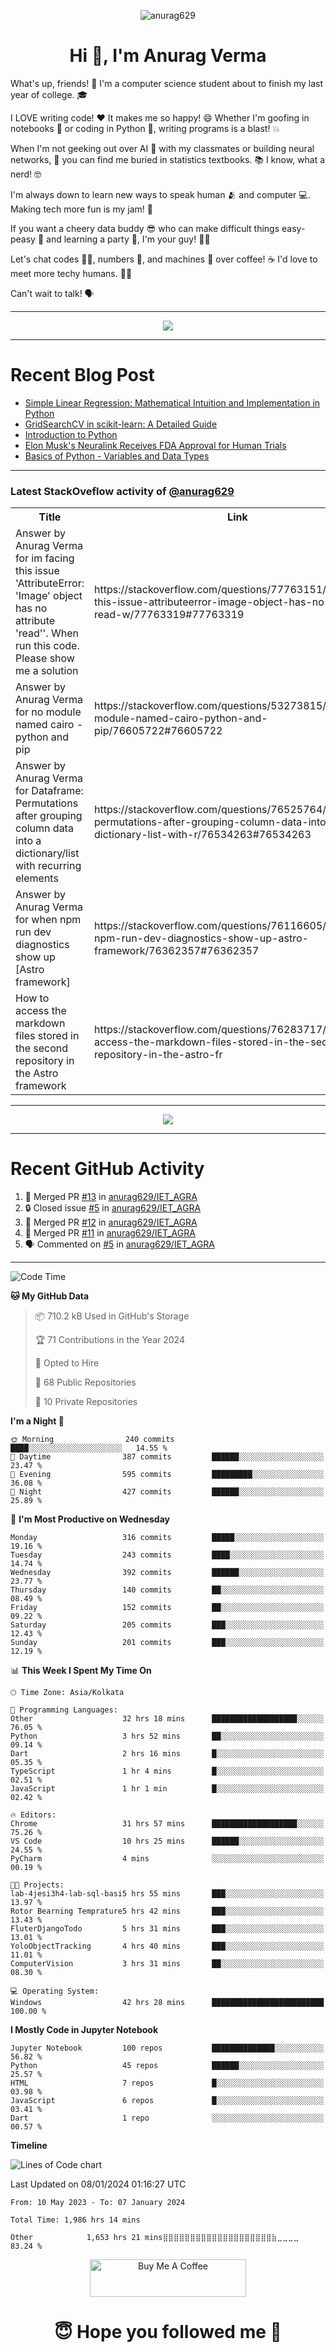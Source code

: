 

<p align="center"> <img src="https://komarev.com/ghpvc/?username=anurag629&label=Profile%20views&color=0e75b6&style=flat" alt="anurag629" /> </p>

<h1 align="center">Hi 👋, I'm Anurag Verma</h1>

What's up, friends! 👋 I'm a computer science student about to finish my last year of college. 🎓

I LOVE writing code! ❤️ It makes me so happy! 😄 Whether I'm goofing in notebooks 📓 or coding in Python 🐍, writing programs is a blast! 💥

When I'm not geeking out over AI 🤖 with my classmates or building neural networks, 🧠 you can find me buried in statistics textbooks. 📚 I know, what a nerd! 🤓

I'm always down to learn new ways to speak human 🫂 and computer 💻. Making tech more fun is my jam! 🍇

If you want a cheery data buddy 😎 who can make difficult things easy-peasy 🥝 and learning a party 🎉, I'm your guy! 🙋‍♂️

Let's chat codes 👨‍💻, numbers 🧮, and machines 🤖 over coffee! ☕ I'd love to meet more techy humans. 💁‍♂️

Can't wait to talk! 🗣️

---

<p align="center">
  <img src="https://spotify-github-profile.vercel.app/api/view.svg?uid=mwvywke3fo2gajpenodnmobfh&cover_image=true&theme=default&show_offline=false&background_color=121212&interchange=false&bar_color=53b14f&bar_color_cover=true">
</p>

---

# Recent Blog Post

<!-- BLOG-POST-LIST:START -->
- [Simple Linear Regression: Mathematical Intuition and Implementation in Python](https://codercops.tech/blog/machine-learning-algorithms/simple-linear-regression-mathematical-intuation)
- [GridSearchCV in scikit-learn: A Detailed Guide](https://codercops.tech/blog/gridsearchcv-in-scikit-learn-a-detailed-guide)
- [Introduction to Python](https://codercops.tech/blog/python-tutorial/introduction-to-python)
- [Elon Musk&#39;s Neuralink Receives FDA Approval for Human Trials](https://codercops.tech/blog/elon-musks-neuralink-receives-fda-approval-for-human-trials)
- [Basics of Python - Variables and Data Types](https://codercops.tech/blog/python-basics-of-python-variables-and-data-types)
<!-- BLOG-POST-LIST:END -->

---

### Latest StackOveflow activity of [@anurag629](https://github.com/anurag629)
<table>
  <tr><th>Title</th><th>Link</th></tr>
  <!-- STACKOVERFLOW:START --><tr><td>Answer by Anurag Verma for im facing this issue &#39;AttributeError: &#39;Image&#39; object has no attribute &#39;read&#39;&#39;. When run this code. Please show me a solution</td><td>https://stackoverflow.com/questions/77763151/im-facing-this-issue-attributeerror-image-object-has-no-attribute-read-w/77763319#77763319</td></tr><tr><td>Answer by Anurag Verma for no module named cairo - python and pip</td><td>https://stackoverflow.com/questions/53273815/no-module-named-cairo-python-and-pip/76605722#76605722</td></tr><tr><td>Answer by Anurag Verma for Dataframe: Permutations after grouping column data into a dictionary/list with recurring elements</td><td>https://stackoverflow.com/questions/76525764/dataframe-permutations-after-grouping-column-data-into-a-dictionary-list-with-r/76534263#76534263</td></tr><tr><td>Answer by Anurag Verma for when npm run dev diagnostics show up [Astro framework]</td><td>https://stackoverflow.com/questions/76116605/when-npm-run-dev-diagnostics-show-up-astro-framework/76362357#76362357</td></tr><tr><td>How to access the markdown files stored in the second repository in the Astro framework</td><td>https://stackoverflow.com/questions/76283717/how-to-access-the-markdown-files-stored-in-the-second-repository-in-the-astro-fr</td></tr><!-- STACKOVERFLOW:END -->
</table>

---

<p align="center">
  <img alig src="https://github-profile-trophy.vercel.app/?username=anurag629&theme=onedark&column=-1" />
</p>

---

# Recent GitHub Activity
<!--START_SECTION:activity-->
1. 🎉 Merged PR [#13](https://github.com/anurag629/IET_AGRA/pull/13) in [anurag629/IET_AGRA](https://github.com/anurag629/IET_AGRA)
2. 🔒 Closed issue [#5](https://github.com/anurag629/IET_AGRA/issues/5) in [anurag629/IET_AGRA](https://github.com/anurag629/IET_AGRA)
3. 🎉 Merged PR [#12](https://github.com/anurag629/IET_AGRA/pull/12) in [anurag629/IET_AGRA](https://github.com/anurag629/IET_AGRA)
4. 🎉 Merged PR [#11](https://github.com/anurag629/IET_AGRA/pull/11) in [anurag629/IET_AGRA](https://github.com/anurag629/IET_AGRA)
5. 🗣 Commented on [#5](https://github.com/anurag629/IET_AGRA/issues/5#issuecomment-1854540580) in [anurag629/IET_AGRA](https://github.com/anurag629/IET_AGRA)
<!--END_SECTION:activity-->

---

<!--START_SECTION:waka-->
![Code Time](http://img.shields.io/badge/Code%20Time-1%2C986%20hrs%2052%20mins-blue)

**🐱 My GitHub Data** 

> 📦 710.2 kB Used in GitHub's Storage 
 > 
> 🏆 71 Contributions in the Year 2024
 > 
> 💼 Opted to Hire
 > 
> 📜 68 Public Repositories 
 > 
> 🔑 10 Private Repositories 
 > 
**I'm a Night 🦉** 

```text
🌞 Morning                240 commits         ████░░░░░░░░░░░░░░░░░░░░░   14.55 % 
🌆 Daytime                387 commits         ██████░░░░░░░░░░░░░░░░░░░   23.47 % 
🌃 Evening                595 commits         █████████░░░░░░░░░░░░░░░░   36.08 % 
🌙 Night                  427 commits         ██████░░░░░░░░░░░░░░░░░░░   25.89 % 
```
📅 **I'm Most Productive on Wednesday** 

```text
Monday                   316 commits         █████░░░░░░░░░░░░░░░░░░░░   19.16 % 
Tuesday                  243 commits         ████░░░░░░░░░░░░░░░░░░░░░   14.74 % 
Wednesday                392 commits         ██████░░░░░░░░░░░░░░░░░░░   23.77 % 
Thursday                 140 commits         ██░░░░░░░░░░░░░░░░░░░░░░░   08.49 % 
Friday                   152 commits         ██░░░░░░░░░░░░░░░░░░░░░░░   09.22 % 
Saturday                 205 commits         ███░░░░░░░░░░░░░░░░░░░░░░   12.43 % 
Sunday                   201 commits         ███░░░░░░░░░░░░░░░░░░░░░░   12.19 % 
```


📊 **This Week I Spent My Time On** 

```text
🕑︎ Time Zone: Asia/Kolkata

💬 Programming Languages: 
Other                    32 hrs 18 mins      ███████████████████░░░░░░   76.05 % 
Python                   3 hrs 52 mins       ██░░░░░░░░░░░░░░░░░░░░░░░   09.14 % 
Dart                     2 hrs 16 mins       █░░░░░░░░░░░░░░░░░░░░░░░░   05.35 % 
TypeScript               1 hr 4 mins         █░░░░░░░░░░░░░░░░░░░░░░░░   02.51 % 
JavaScript               1 hr 1 min          █░░░░░░░░░░░░░░░░░░░░░░░░   02.42 % 

🔥 Editors: 
Chrome                   31 hrs 57 mins      ███████████████████░░░░░░   75.26 % 
VS Code                  10 hrs 25 mins      ██████░░░░░░░░░░░░░░░░░░░   24.55 % 
PyCharm                  4 mins              ░░░░░░░░░░░░░░░░░░░░░░░░░   00.19 % 

🐱‍💻 Projects: 
lab-4jesi3h4-lab-sql-basi5 hrs 55 mins       ███░░░░░░░░░░░░░░░░░░░░░░   13.97 % 
Rotor Bearning Temprature5 hrs 42 mins       ███░░░░░░░░░░░░░░░░░░░░░░   13.43 % 
FluterDjangoTodo         5 hrs 31 mins       ███░░░░░░░░░░░░░░░░░░░░░░   13.01 % 
YoloObjectTracking       4 hrs 40 mins       ███░░░░░░░░░░░░░░░░░░░░░░   11.01 % 
ComputerVision           3 hrs 31 mins       ██░░░░░░░░░░░░░░░░░░░░░░░   08.30 % 

💻 Operating System: 
Windows                  42 hrs 28 mins      █████████████████████████   100.00 % 
```

**I Mostly Code in Jupyter Notebook** 

```text
Jupyter Notebook         100 repos           ██████████████░░░░░░░░░░░   56.82 % 
Python                   45 repos            ██████░░░░░░░░░░░░░░░░░░░   25.57 % 
HTML                     7 repos             █░░░░░░░░░░░░░░░░░░░░░░░░   03.98 % 
JavaScript               6 repos             █░░░░░░░░░░░░░░░░░░░░░░░░   03.41 % 
Dart                     1 repo              ░░░░░░░░░░░░░░░░░░░░░░░░░   00.57 % 
```



**Timeline**

![Lines of Code chart](https://raw.githubusercontent.com/anurag629/anurag629/main/assets/bar_graph.png)


 Last Updated on 08/01/2024 01:16:27 UTC
<!--END_SECTION:waka-->

<!--START_SECTION:waka-simple-->

```text
From: 10 May 2023 - To: 07 January 2024

Total Time: 1,986 hrs 14 mins

Other            1,653 hrs 21 mins⣿⣿⣿⣿⣿⣿⣿⣿⣿⣿⣿⣿⣿⣿⣿⣿⣿⣿⣿⣿⣷⣀⣀⣀⣀   83.24 %
```

<!--END_SECTION:waka-simple-->

<p align="center"> 
<a href="https://www.buymeacoffee.com/anurag629" target="_blank"><img src="https://cdn.buymeacoffee.com/buttons/default-orange.png" alt="Buy Me A Coffee" height="60" width="250"></a>
</p>


<h1 align="center"> 😇 Hope you followed me 🥰  </h1>
